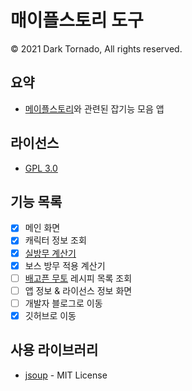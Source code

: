 # 매이플스토리 도구
© 2021 Dark Tornado, All rights reserved.

## 요약
* [메이플스토리](https://maplestory.nexon.com/)와 관련된 잡기능 모음 앱

## 라이선스
* [GPL 3.0](LICENSE)

## 기능 목록
* [x] 메인 화면
* [x] 캐릭터 정보 조회
* [x] [실방무 계산기](https://github.com/DarkTornado/MapleIgnoreDEFCalc)
* [x] 보스 방무 적용 계산기
* [ ] [배고픈 무토](https://m.maplestory.nexon.com/Guide/GameInformation/SpecialContents/ArcaneRiverSpecial#3) 레시피 목록 조회
* [ ] 앱 정보 & 라이선스 정보 화면
* [ ] 개발자 블로그로 이동
* [x] 깃허브로 이동

## 사용 라이브러리
* [jsoup](https://jsoup.org/) - MIT License
